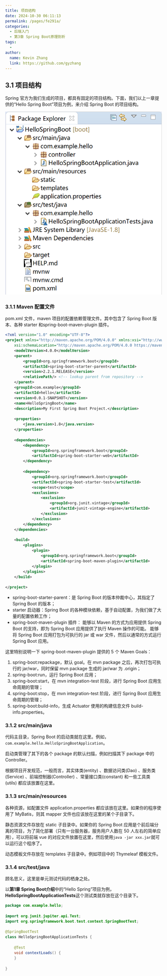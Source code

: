 ```yaml
---
title: 项目结构
date: 2024-10-30 06:11:13
permalink: /pages/fe291a/
categories: 
  - 后端入门
  - 第3章 Spring Boot原理剖析
tags: 
  - 
author: 
  name: Kevin Zhang
  link: https://github.com/gyzhang
---
```

## 3.1 项目结构

Spring 官方为我们生成的项目，都具有固定的项目结构。下面，我们以上一章提供的“Hello Spring Boot”项目为例，来介绍 Spring Boot 的项目结构。

![项目目录结构](./images/image-20191107231751890.png)

### 3.1.1 Maven 配置文件

pom.xml 文件，maven 项目的配置依赖管理文件。其中包含了 Spring Boot 版本、各种 starter 和spring-boot-maven-plugin 插件。

```xml
<?xml version="1.0" encoding="UTF-8"?>
<project xmlns="http://maven.apache.org/POM/4.0.0" xmlns:xsi="http://www.w3.org/2001/XMLSchema-instance"
	xsi:schemaLocation="http://maven.apache.org/POM/4.0.0 https://maven.apache.org/xsd/maven-4.0.0.xsd">
	<modelVersion>4.0.0</modelVersion>
	<parent>
		<groupId>org.springframework.boot</groupId>
		<artifactId>spring-boot-starter-parent</artifactId>
		<version>2.2.1.RELEASE</version>
		<relativePath/> <!-- lookup parent from repository -->
	</parent>
	<groupId>com.example</groupId>
	<artifactId>hello</artifactId>
	<version>0.0.1-SNAPSHOT</version>
	<name>HelloSpringBoot</name>
	<description>My First Spring Boot Project.</description>

	<properties>
		<java.version>1.8</java.version>
	</properties>

	<dependencies>
		<dependency>
			<groupId>org.springframework.boot</groupId>
			<artifactId>spring-boot-starter-web</artifactId>
		</dependency>

		<dependency>
			<groupId>org.springframework.boot</groupId>
			<artifactId>spring-boot-starter-test</artifactId>
			<scope>test</scope>
			<exclusions>
				<exclusion>
					<groupId>org.junit.vintage</groupId>
					<artifactId>junit-vintage-engine</artifactId>
				</exclusion>
			</exclusions>
		</dependency>
	</dependencies>

	<build>
		<plugins>
			<plugin>
				<groupId>org.springframework.boot</groupId>
				<artifactId>spring-boot-maven-plugin</artifactId>
			</plugin>
		</plugins>
	</build>

</project>
```

- spring-boot-starter-parent：是 Spring Boot 的版本仲裁中心，其指定了 Spring Boot 的版本；
- starter 启动器：Spring Boot 的各种模块依赖，基于自动配置，为我们做了大量的配置依赖工作；
- spring-boot-maven-plugin 插件： 能够以 Maven 的方式为应用提供 Spring Boot 的支持，即为 Spring Boot 应用提供了执行 Maven 操作的可能。 能够将 Spring Boot 应用打包为可执行的 jar 或 war 文件，然后以通常的方式运行 Spring Boot 应用。

这里特别说明一下 spring-boot-maven-plugin 提供的 5 个 Maven Goals：

1. spring-boot:repackage，默认 goal。在 mvn package 之后，再次打包可执行的 jar/war，同时保留 mvn package 生成的 jar/war 为 .origin；
2. spring-boot:run，运行 Spring Boot 应用；
3. spring-boot:start，在 mvn integration-test 阶段，进行 Spring Boot 应用生命周期的管理；
4. spring-boot:stop，在 mvn integration-test 阶段，进行 Spring Boot 应用生命周期的管理；
5. spring-boot:build-info，生成 Actuator 使用的构建信息文件 build-info.properties。

### 3.1.2 src/main/java

代码主目录，Spring  Boot 的启动类就在这里。例如，`com.example.hello.HelloSpringBootApplication`。

启动类管理了其下的各个 package 的默认扫描，例如扫描其下 package 中的 Controller。

根据项目开发规范，一般而言，其实体类(entity) 、数据访问类(Dao) 、服务类(Service) 、前端控制器(Controller) 、常量接口类(constant) 和一些工具类(utils) 都应该放置在这里。

### 3.1.3 src/main/resources

各种资源，如配置文件 application.properties 都应该放在这里。如果你的程序使用了 MyBatis，则其 mapper 文件也应该放在这里的某个子目录下。

静态资源文件存放在 static 子目录中。如果你的 Spring Boot 应用是个前后端分离的项目，为了简化部署（只有一台服务器，服务用户人数在 50 人左右的简单应用），可以将前端 vue 的对应文件放置在这里，然后使用`java -jar xxx.jar`就可以运行这个程序了。

动态模板文件存放在 templates 子目录中。例如项目中的 Thymeleaf 模板文件。

### 3.1.4 src/test/java

顾名思义，这里是单元测试代码的栖身之处。

以**第1章 Spring Boot介绍**中的“Hello Spring”项目为例，**HelloSpringBootApplicationTests**这个测试类就存放在这个目录下。

```java
package com.example.hello;

import org.junit.jupiter.api.Test;
import org.springframework.boot.test.context.SpringBootTest;

@SpringBootTest
class HelloSpringBootApplicationTests {

	@Test
	void contextLoads() {
	}

}
```
